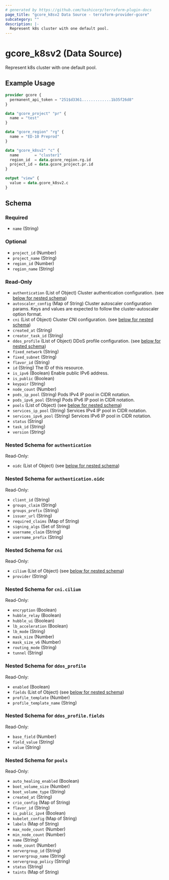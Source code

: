 ```yaml
---
# generated by https://github.com/hashicorp/terraform-plugin-docs
page_title: "gcore_k8sv2 Data Source - terraform-provider-gcore"
subcategory: ""
description: |-
  Represent k8s cluster with one default pool.
---
```


# gcore_k8sv2 (Data Source)

Represent k8s cluster with one default pool.

## Example Usage

```terraform
provider gcore {
  permanent_api_token = "251$d3361.............1b35f26d8"
}

data "gcore_project" "pr" {
  name = "test"
}

data "gcore_region" "rg" {
  name = "ED-10 Preprod"
}

data "gcore_k8sv2" "c" {
  name       = "cluster1"
  region_id  = data.gcore_region.rg.id
  project_id = data.gcore_project.pr.id
}

output "view" {
  value = data.gcore_k8sv2.c
}
```

<!-- schema generated by tfplugindocs -->
## Schema

### Required

- `name` (String)

### Optional

- `project_id` (Number)
- `project_name` (String)
- `region_id` (Number)
- `region_name` (String)

### Read-Only

- `authentication` (List of Object) Cluster authentication configuration. (see [below for nested schema](#nestedatt--authentication))
- `autoscaler_config` (Map of String) Cluster autoscaler configuration params. Keys and values are expected to follow the cluster-autoscaler option format.
- `cni` (List of Object) Cluster CNI configuration. (see [below for nested schema](#nestedatt--cni))
- `created_at` (String)
- `creator_task_id` (String)
- `ddos_profile` (List of Object) DDoS profile configuration. (see [below for nested schema](#nestedatt--ddos_profile))
- `fixed_network` (String)
- `fixed_subnet` (String)
- `flavor_id` (String)
- `id` (String) The ID of this resource.
- `is_ipv6` (Boolean) Enable public IPv6 address.
- `is_public` (Boolean)
- `keypair` (String)
- `node_count` (Number)
- `pods_ip_pool` (String) Pods IPv4 IP pool in CIDR notation.
- `pods_ipv6_pool` (String) Pods IPv6 IP pool in CIDR notation.
- `pools` (List of Object) (see [below for nested schema](#nestedatt--pools))
- `services_ip_pool` (String) Services IPv4 IP pool in CIDR notation.
- `services_ipv6_pool` (String) Services IPv6 IP pool in CIDR notation.
- `status` (String)
- `task_id` (String)
- `version` (String)

<a id="nestedatt--authentication"></a>
### Nested Schema for `authentication`

Read-Only:

- `oidc` (List of Object) (see [below for nested schema](#nestedobjatt--authentication--oidc))

<a id="nestedobjatt--authentication--oidc"></a>
### Nested Schema for `authentication.oidc`

Read-Only:

- `client_id` (String)
- `groups_claim` (String)
- `groups_prefix` (String)
- `issuer_url` (String)
- `required_claims` (Map of String)
- `signing_algs` (Set of String)
- `username_claim` (String)
- `username_prefix` (String)



<a id="nestedatt--cni"></a>
### Nested Schema for `cni`

Read-Only:

- `cilium` (List of Object) (see [below for nested schema](#nestedobjatt--cni--cilium))
- `provider` (String)

<a id="nestedobjatt--cni--cilium"></a>
### Nested Schema for `cni.cilium`

Read-Only:

- `encryption` (Boolean)
- `hubble_relay` (Boolean)
- `hubble_ui` (Boolean)
- `lb_acceleration` (Boolean)
- `lb_mode` (String)
- `mask_size` (Number)
- `mask_size_v6` (Number)
- `routing_mode` (String)
- `tunnel` (String)



<a id="nestedatt--ddos_profile"></a>
### Nested Schema for `ddos_profile`

Read-Only:

- `enabled` (Boolean)
- `fields` (List of Object) (see [below for nested schema](#nestedobjatt--ddos_profile--fields))
- `profile_template` (Number)
- `profile_template_name` (String)

<a id="nestedobjatt--ddos_profile--fields"></a>
### Nested Schema for `ddos_profile.fields`

Read-Only:

- `base_field` (Number)
- `field_value` (String)
- `value` (String)



<a id="nestedatt--pools"></a>
### Nested Schema for `pools`

Read-Only:

- `auto_healing_enabled` (Boolean)
- `boot_volume_size` (Number)
- `boot_volume_type` (String)
- `created_at` (String)
- `crio_config` (Map of String)
- `flavor_id` (String)
- `is_public_ipv4` (Boolean)
- `kubelet_config` (Map of String)
- `labels` (Map of String)
- `max_node_count` (Number)
- `min_node_count` (Number)
- `name` (String)
- `node_count` (Number)
- `servergroup_id` (String)
- `servergroup_name` (String)
- `servergroup_policy` (String)
- `status` (String)
- `taints` (Map of String)
